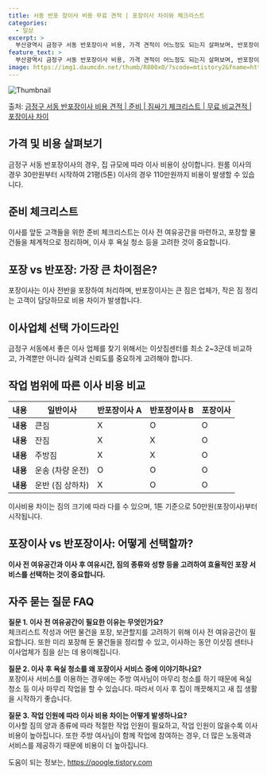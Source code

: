 ```yaml
---
title: 서동 반포 장이사 비용 무료 견적 | 포장이사 차이와 체크리스트
categories:
  - 일상
excerpt: >
  부산광역시 금정구 서동 반포장이사 비용, 가격 견적이 어느정도 되는지 살펴보며, 반포장이사를 준비함에 있어 짐싸기 준비 체크리스트가 무엇인지 보겠습니다. 마지막으로 포장이사와 차이점을 통해 무료 비교견적으로 어떤 것이 더 합리적인 선택인지 공유 드립니다.금정구 서동 포장이사 견적 샘플 보기 👈 클릭금정구 서동 포장이사 가격 살펴보기 👈 클릭금정구 서동 반포장이사 평균 이사 비용평수금정구 서동 평균 이사 비용원룸 이사9평 이하 (1톤)30만원~투룸/쓰리룸 이사16평 ~ 20평 (2.5톤)80만원~쓰리룸 이사21평 (5톤) ~110만원~우리집 무료 이사견적 받기 👈 클릭포장 vs 반포장: 가장 큰 차이점은?포장이사와 반포장이사의 가장 큰 차이점은 짐의 정리와 포장 여부에 있습니다.포장이사는 이사 전반을..
feature_text: >
  부산광역시 금정구 서동 반포장이사 비용, 가격 견적이 어느정도 되는지 살펴보며, 반포장이사를 준비함에 있어 짐싸기 준비 체크리스트가 무엇인지 보겠습니다. 마지막으로 포장이사와 차이점을 통해 무료 비교견적으로 어떤 것이 더 합리적인 선택인지 공유 드립니다.금정구 서동 포장이사 견적 샘플 보기 👈 클릭금정구 서동 포장이사 가격 살펴보기 👈 클릭금정구 서동 반포장이사 평균 이사 비용평수금정구 서동 평균 이사 비용원룸 이사9평 이하 (1톤)30만원~투룸/쓰리룸 이사16평 ~ 20평 (2.5톤)80만원~쓰리룸 이사21평 (5톤) ~110만원~우리집 무료 이사견적 받기 👈 클릭포장 vs 반포장: 가장 큰 차이점은?포장이사와 반포장이사의 가장 큰 차이점은 짐의 정리와 포장 여부에 있습니다.포장이사는 이사 전반을..
image: https://img1.daumcdn.net/thumb/R800x0/?scode=mtistory2&fname=https%3A%2F%2Fblog.kakaocdn.net%2Fdn%2Fwlvxn%2FbtsHbhfXT4T%2FXjLVKrUKLAdtK4CAZFPkTk%2Fimg.webp
---
```


![Thumbnail](https://img1.daumcdn.net/thumb/R800x0/?scode=mtistory2&fname=https%3A%2F%2Fblog.kakaocdn.net%2Fdn%2Fwlvxn%2FbtsHbhfXT4T%2FXjLVKrUKLAdtK4CAZFPkTk%2Fimg.webp)

<p>출처: <a href="https://qoogle.tistory.com/9733" rel="dofollow">금정구 서동 반포장이사 비용 견적 | 준비 | 짐싸기 체크리스트 | 무료 비교견적 | 포장이사 차이</a> </p>

## 가격 및 비용 살펴보기

금정구 서동 반포장이사의 경우, 집 규모에 따라 이사 비용이 상이합니다. 원룸 이사의 경우 30만원부터 시작하여 21평(5톤) 이사의 경우
110만원까지 비용이 발생할 수 있습니다.

## 준비 체크리스트

이사를 앞둔 고객들을 위한 준비 체크리스트는 이사 전 여유공간을 마련하고, 포장할 물건들을 체계적으로 정리하며, 이사 후 욕실 청소 등을
고려한 것이 중요합니다.

## **포장 vs 반포장: 가장 큰 차이점은?**

포장이사는 이사 전반을 포장하여 처리하며, 반포장이사는 큰 짐은 업체가, 작은 짐 정리는 고객이 담당하므로 비용 차이가 발생합니다.

## 이사업체 선택 가이드라인

금정구 서동에서 좋은 이사 업체를 찾기 위해서는 이삿짐센터를 최소 2~3군데 비교하고, 가격뿐만 아니라 실력과 신뢰도를 중요하게 고려해야
합니다.

## 작업 범위에 따른 이사 비용 비교

**내용** | **일반이사** | **반포장이사 A** | **반포장이사 B** | **포장이사**  
---|---|---|---|---  
**내용** | 큰짐 | X | O | O  
**내용** | 잔짐 | X | X | O  
**내용** | 주방짐 | X | X | O  
**내용** | 운송 (차량 운전) | O | O | O  
**내용** | 운반 (짐 상하차) | X | O | O  
  
이사비용 차이는 짐의 크기에 따라 다를 수 있으며, 1톤 기준으로 50만원(포장이사)부터 시작됩니다.

## 포장이사 vs 반포장이사: 어떻게 선택할까?

**이사 전 여유공간과 이사 후 여유시간, 짐의 종류와 성향 등을 고려하여 효율적인 포장 서비스를 선택하는 것이 중요합니다.**

## 자주 묻는 질문 FAQ

**질문 1. 이사 전 여유공간이 필요한 이유는 무엇인가요?**  
체크리스트 작성과 어떤 물건을 포장, 보관할지를 고려하기 위해 이사 전 여유공간이 필요합니다. 또한 미리 포장해 둔 물건들을 정리할 수
있고, 이사하는 동안 이삿짐 센터나 이사업체가 짐을 싣는 데 용이해집니다.

**질문 2. 이사 후 욕실 청소를 왜 포장이사 서비스 중에 이야기하나요?**  
포장이사 서비스를 이용하는 경우에는 주방 여사님이 마무리 청소를 하기 때문에 욕실 청소 등 이사 마무리 작업을 할 수 있습니다. 따라서 이사
후 집이 깨끗해지고 새 집 생활을 시작하기 좋습니다.

**질문 3. 작업 인원에 따라 이사 비용 차이는 어떻게 발생하나요?**  
이사할 짐의 양과 종류에 따라 적절한 작업 인원이 필요하고, 작업 인원이 많을수록 이사 비용이 높아집니다. 또한 주방 여사님이 함께 작업에
참여하는 경우, 더 많은 노동력과 서비스를 제공하기 때문에 비용이 더 높아집니다.

 

도움이 되는 정보는, <a href="https://qoogle.tistory.com" rel="dofollow">https://qoogle.tistory.com</a>



